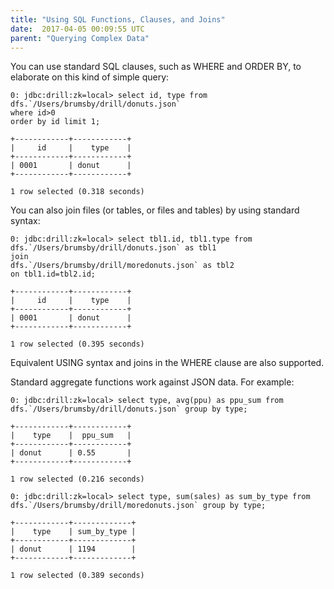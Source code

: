 ```yaml
---
title: "Using SQL Functions, Clauses, and Joins"
date:  2017-04-05 00:09:55 UTC  
parent: "Querying Complex Data"
---
```

You can use standard SQL clauses, such as WHERE and ORDER BY, to elaborate on
this kind of simple query:

    0: jdbc:drill:zk=local> select id, type from dfs.`/Users/brumsby/drill/donuts.json`
    where id>0
    order by id limit 1;
  
    +------------+------------+
    |     id     |    type    |
    +------------+------------+
    | 0001       | donut      |
    +------------+------------+
  
    1 row selected (0.318 seconds)

You can also join files (or tables, or files and tables) by using standard
syntax:

    0: jdbc:drill:zk=local> select tbl1.id, tbl1.type from dfs.`/Users/brumsby/drill/donuts.json` as tbl1
    join
    dfs.`/Users/brumsby/drill/moredonuts.json` as tbl2
    on tbl1.id=tbl2.id;
  
    +------------+------------+
    |     id     |    type    |
    +------------+------------+
    | 0001       | donut      |
    +------------+------------+
  
    1 row selected (0.395 seconds)

Equivalent USING syntax and joins in the WHERE clause are also supported.

Standard aggregate functions work against JSON data. For example:

    0: jdbc:drill:zk=local> select type, avg(ppu) as ppu_sum from dfs.`/Users/brumsby/drill/donuts.json` group by type;
  
    +------------+------------+
    |    type    |  ppu_sum   |
    +------------+------------+
    | donut      | 0.55       |
    +------------+------------+
  
    1 row selected (0.216 seconds)
  
    0: jdbc:drill:zk=local> select type, sum(sales) as sum_by_type from dfs.`/Users/brumsby/drill/moredonuts.json` group by type;
  
    +------------+-------------+
    |    type    | sum_by_type |
    +------------+-------------+
    | donut      | 1194        |
    +------------+-------------+
  
    1 row selected (0.389 seconds)
